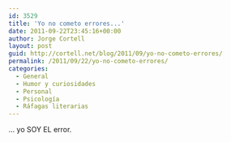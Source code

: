 ```yaml
---
id: 3529
title: 'Yo no cometo errores...'
date: 2011-09-22T23:45:16+00:00
author: Jorge Cortell
layout: post
guid: http://cortell.net/blog/2011/09/yo-no-cometo-errores/
permalink: /2011/09/22/yo-no-cometo-errores/
categories:
  - General
  - Humor y curiosidades
  - Personal
  - Psicología
  - Ráfagas literarias
---
```

... yo SOY EL error.